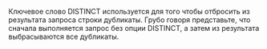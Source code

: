 
Ключевое слово DISTINCT используется для того чтобы отбросить из результата запроса строки дубликаты. Грубо говоря представьте, что сначала выполняется запрос без опции DISTINCT, а затем из результата выбрасываются все дубликаты.